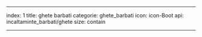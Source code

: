 ---

index: 1
title: ghete barbati
categorie: ghete_barbati
icon: icon-Boot
api: incaltaminte_barbati/ghete
size: contain

---